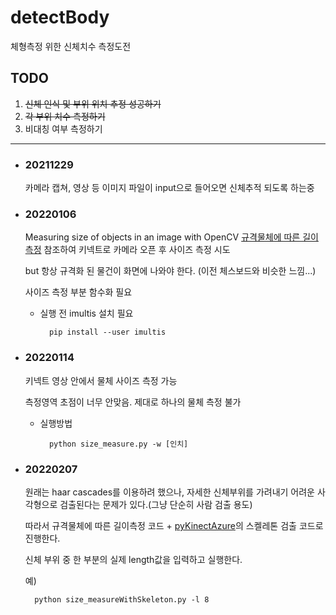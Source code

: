 # detectBody

체형측정 위한 신체치수 측정도전

## TODO

1. ~~신체 인식 및 부위 위치 추정 성공하기~~
2. ~~각 부위 치수 측정하기~~
3. 비대칭 여부 측정하기

***

* ### 20211229
    
    카메라 캡쳐, 영상 등 이미지 파일이 input으로 들어오면 신체추적 되도록 하는중

* ### 20220106
    
    Measuring size of objects in an image with OpenCV
    [규격물체에 따른 길이측정](https://www.pyimagesearch.com/2016/03/28/measuring-size-of-objects-in-an-image-with-opencv/)
    참조하여 키넥트로 카메라 오픈 후 사이즈 측정 시도
    
    but 항상 규격화 된 물건이 화면에 나와야 한다.
    (이전 체스보드와 비슷한 느낌...)

    사이즈 측정 부분 함수화 필요

    - 실행 전 imultis 설치 필요
        
            pip install --user imultis 
    
* ### 20220114
    
    키넥트 영상 안에서 물체 사이즈 측정 가능
    
    측정영역 초점이 너무 안맞음. 제대로 하나의 물체 측정 불가
    
    - 실행방법
    
            python size_measure.py -w [인치]
    

* ### 20220207
    원래는 haar cascades를 이용하려 했으나, 자세한 신체부위를 가려내기 어려운 사각형으로 검출된다는 문제가 있다.(그냥 단순히 사람 검출 용도)

    따라서 규격물체에 따른 길이측정 코드 + [pyKinectAzure](https://github.com/ibaiGorordo/pyKinectAzure)의 스켈레톤 검출 코드로 진행한다.

    신체 부위 중 한 부분의 실제 length값을 입력하고 실행한다.
    
    예)
        
        python size_measureWithSkeleton.py -l 8
    
    